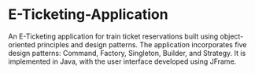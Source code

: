 # E-Ticketing-Application

An E-Ticketing application for train ticket reservations built using object-oriented principles and design patterns. The application incorporates five design patterns: Command, Factory, Singleton, Builder, and Strategy. It is implemented in Java, with the user interface developed using JFrame.

